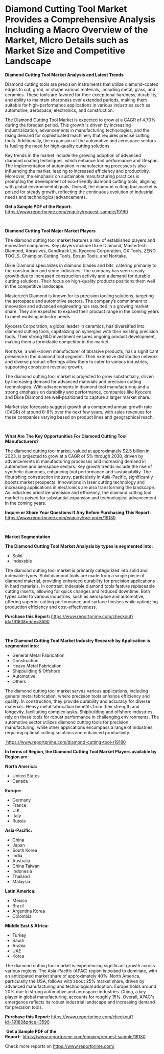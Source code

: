 <p><h1>Diamond Cutting Tool Market Provides a Comprehensive Analysis Including a Macro Overview of the Market, Micro Details such as Market Size and Competitive Landscape</h1></p><p><strong>Diamond Cutting Tool Market Analysis and Latest Trends</strong></p>
<p><p>Diamond cutting tools are precision instruments that utilize diamond-coated edges to cut, grind, or shape various materials, including metal, glass, and ceramics. These tools are favored for their exceptional hardness, durability, and ability to maintain sharpness over extended periods, making them suitable for high-performance applications in various industries such as automotive, aerospace, electronics, and construction.</p><p>The Diamond Cutting Tool Market is expected to grow at a CAGR of 4.70% during the forecast period. This growth is driven by increasing industrialization, advancements in manufacturing technologies, and the rising demand for sophisticated machinery that requires precise cutting tools. Additionally, the expansion of the automotive and aerospace sectors is fueling the need for high-quality cutting solutions.</p><p>Key trends in the market include the growing adoption of advanced diamond coating techniques, which enhance tool performance and lifespan. The implementation of automation in manufacturing processes is also influencing the market, leading to increased efficiency and productivity. Moreover, the emphasis on sustainable manufacturing practices is prompting the development of eco-friendly diamond cutting tools, aligning with global environmental goals. Overall, the diamond cutting tool market is poised for steady growth, reflecting the continuous evolution of industrial needs and technological advancements.</p></p>
<p><strong>Get a Sample PDF of the Report:&nbsp;</strong> <a href="https://www.reportprime.com/enquiry/request-sample/19180?utm_campaign=3259&utm_medium=2&utm_source=Github&utm_content=ia&utm_term=19032025&utm_id=diamond-cutting-tool">https://www.reportprime.com/enquiry/request-sample/19180</a></p>
<p>&nbsp;</p>
<p><strong>Diamond Cutting Tool Major Market Players</strong></p>
<p><p>The diamond cutting tool market features a mix of established players and innovative companies. Key players include Dixie Diamond, Mastertech Diamond, Abrasives, Gandtrack Ltd, Kyocera Corporation, OX Tools, ZENO TOOLS, Champion Cutting Tools, Bosun Tools, and Noritake.</p><p>Dixie Diamond specializes in diamond blades and bits, catering primarily to the construction and stone industries. The company has seen steady growth due to increased construction activity and a demand for durable cutting solutions. Their focus on high-quality products positions them well in the competitive landscape.</p><p>Mastertech Diamond is known for its precision tooling solutions, targeting the aerospace and automotive sectors. The company’s commitment to innovation and advanced engineering has resulted in a growing market share. They are expected to expand their product range in the coming years to meet evolving industry needs.</p><p>Kyocera Corporation, a global leader in ceramics, has diversified into diamond cutting tools, capitalizing on synergies with their existing precision tools. Their strong R&D investment ensures ongoing product development, making them a formidable competitor in the market.</p><p>Norityke, a well-known manufacturer of abrasive products, has a significant presence in the diamond tool segment. Their extensive distribution network and diverse product offerings allow them to cater to various industries, supporting consistent revenue growth.</p><p>The diamond cutting tool market is projected to grow substantially, driven by increasing demand for advanced materials and precision cutting technologies. With advancements in diamond tool manufacturing and a strong emphasis on durability and performance, companies like Kyocera and Dixie Diamond are well-positioned to capture a larger market share. </p><p>Market size forecasts suggest growth at a compound annual growth rate (CAGR) of around 6-8% over the next few years, with sales revenues for these companies varying based on product lines and geographical reach.</p></p>
<p>&nbsp;</p>
<p><strong>What Are The Key Opportunities For Diamond Cutting Tool Manufacturers?</strong></p>
<p><p>The diamond cutting tool market, valued at approximately $2.5 billion in 2023, is projected to grow at a CAGR of 5% through 2030, driven by advancements in manufacturing processes and increasing demand in automotive and aerospace sectors. Key growth trends include the rise of synthetic diamonds, enhancing tool performance and sustainability. The flourishing construction industry, particularly in Asia-Pacific, significantly boosts market prospects. Innovations in laser cutting technology and increasing applications in electronics are also transforming the landscape. As industries prioritize precision and efficiency, the diamond cutting tool market is poised for substantial expansion and technological advancement in the coming years.</p></p>
<p><strong>Inquire or Share Your Questions If Any Before Purchasing This Report:</strong> <a href="https://www.reportprime.com/enquiry/pre-order/19180?utm_campaign=3259&utm_medium=2&utm_source=Github&utm_content=ia&utm_term=19032025&utm_id=diamond-cutting-tool">https://www.reportprime.com/enquiry/pre-order/19180</a></p>
<p>&nbsp;</p>
<p><strong>Market Segmentation</strong></p>
<p><strong>The Diamond Cutting Tool Market Analysis by types is segmented into:</strong></p>
<p><ul><li>Solid</li><li>Indexable</li></ul></p>
<p><p>The diamond cutting tool market is primarily categorized into solid and indexable types. Solid diamond tools are made from a single piece of diamond material, providing enhanced durability for precision applications in hard materials. In contrast, indexable diamond tools feature replaceable cutting inserts, allowing for quick changes and reduced downtime. Both types cater to various industries, such as aerospace and automotive, offering superior cutting performance and surface finishes while optimizing production efficiency and cost-effectiveness.</p></p>
<p><strong>Purchase this Report:&nbsp;</strong><a href="https://www.reportprime.com/checkout?id=19180&price=3590&utm_campaign=3259&utm_medium=2&utm_source=Github&utm_content=ia&utm_term=19032025&utm_id=diamond-cutting-tool">https://www.reportprime.com/checkout?id=19180&price=3590</a></p>
<p>&nbsp;</p>
<p><strong>The Diamond Cutting Tool Market Industry Research by Application is segmented into:</strong></p>
<p><ul><li>General Metal Fabrication</li><li>Construction</li><li>Heavy Metal Fabrication</li><li>Shipbuilding & Offshore</li><li>Automotive</li><li>Others</li></ul></p>
<p><p>The diamond cutting tool market serves various applications, including general metal fabrication, where precision tools enhance efficiency and quality. In construction, they provide durability and accuracy for diverse materials. Heavy metal fabrication benefits from their strength and longevity, facilitating complex tasks. Shipbuilding and offshore industries rely on these tools for robust performance in challenging environments. The automotive sector utilizes diamond cutting tools for precision manufacturing, while other applications encompass a range of industries requiring optimal cutting solutions and enhanced productivity.</p></p>
<p><a href="https://www.reportprime.com/diamond-cutting-tool-r19180?utm_campaign=3259&utm_medium=2&utm_source=Github&utm_content=ia&utm_term=19032025&utm_id=diamond-cutting-tool">&nbsp;https://www.reportprime.com/diamond-cutting-tool-r19180</a></p>
<p><strong>In terms of Region, the Diamond Cutting Tool Market Players available by Region are:</strong></p>
<p>
    <p> <strong> North America: </strong>
        <ul>
            <li>United States</li>
            <li>Canada</li>
        </ul>
        </p> 
    <p> <strong> Europe: </strong>
        <ul>
            <li>Germany</li>
            <li>France</li>
            <li>U.K.</li>
            <li>Italy</li>
            <li>Russia</li>
        </ul>
        </p> 
    <p> <strong> Asia-Pacific: </strong>
        <ul>
            <li>China</li>
            <li>Japan</li>
            <li>South Korea</li>
            <li>India</li>
            <li>Australia</li>
            <li>China Taiwan</li>
            <li>Indonesia</li>
            <li>Thailand</li>
            <li>Malaysia</li>
        </ul>
        </p> 
    <p> <strong> Latin America: </strong>
        <ul>
            <li>Mexico</li>
            <li>Brazil</li>
            <li>Argentina Korea</li>
            <li>Colombia</li>
        </ul>
        </p> 
    <p> <strong> Middle East & Africa: </strong>
        <ul>
            <li>Turkey</li>
            <li>Saudi</li>
            <li>Arabia</li>
            <li>UAE</li>
            <li>Korea</li>
        </ul>
    </p>
    </p>
<p><p>The diamond cutting tool market is experiencing significant growth across various regions. The Asia-Pacific (APAC) region is poised to dominate, with an anticipated market share of approximately 40%. North America, particularly the USA, follows with about 25% market share, driven by advanced manufacturing and technological adoption. Europe holds around 20% due to strong automotive and aerospace industries. China, a key player in global manufacturing, accounts for roughly 15%. Overall, APAC's emergence reflects its robust industrial landscape and increasing demand for precision tools.</p></p>
<p><strong>Purchase this Report: </strong><a href="https://www.reportprime.com/checkout?id=19180&price=3590&utm_campaign=3259&utm_medium=2&utm_source=Github&utm_content=ia&utm_term=19032025&utm_id=diamond-cutting-tool">https://www.reportprime.com/checkout?id=19180&price=3590</a></p>
<p>&nbsp;<strong>Get a Sample PDF of the Report:&nbsp;&nbsp;</strong><a href="https://www.reportprime.com/enquiry/request-sample/19180?utm_campaign=3259&utm_medium=2&utm_source=Github&utm_content=ia&utm_term=19032025&utm_id=diamond-cutting-tool">https://www.reportprime.com/enquiry/request-sample/19180</a></p>
<p><strong></strong></p>
<p>Check more reports on <a href="https://www.reportprime.com/?utm_campaign=3259&utm_medium=2&utm_source=Github&utm_content=ia&utm_term=19032025&utm_id=diamond-cutting-tool">https://www.reportprime.com/</a></p>